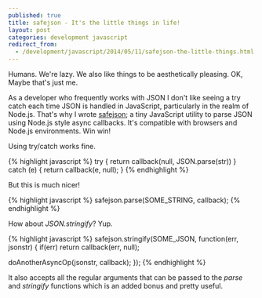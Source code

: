 ```yaml
---
published: true
title: safejson - It's the little things in life!
layout: post
categories: development javascript
redirect_from:
  - /development/javascript/2014/05/11/safejson-the-little-things.html
---
```


Humans. We're lazy. We also like things to be aesthetically pleasing. OK, Maybe that's just me.

As a developer who frequently works with JSON I don't like seeing a try catch each time JSON is handled in JavaScript, particularly in the realm of Node.js. That's why I wrote [safejson](https://www.npmjs.org/package/safejson); a tiny JavaScript utility to parse JSON using Node.js style async callbacks. It's compatible with browsers and Node.js environments. Win win!

Using try/catch works fine.

{% highlight javascript %}
try {
  return callback(null, JSON.parse(str))
} catch (e) {
  return callback(e, null);
}
{% endhighlight %}

But this is much nicer!

{% highlight javascript %}
safejson.parse(SOME_STRING, callback);
{% endhighlight %}

How about *JSON.stringify*? Yup.

{% highlight javascript %}
safejson.stringify(SOME_JSON, function(err, jsonstr) {
  if(err) return callback(err, null);

  doAnotherAsyncOp(jsonstr, callback);
});
{% endhighlight %}

It also accepts all the regular arguments that can be passed to the *parse* and *stringify* functions which is an added bonus and pretty useful.
